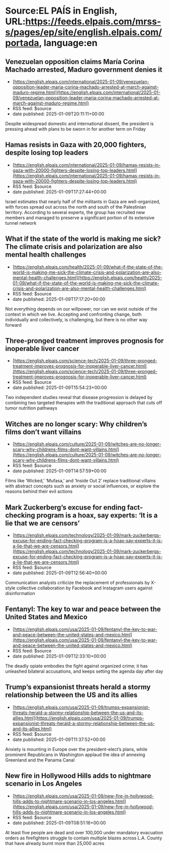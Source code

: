 # Source:EL PAÍS in English, URL:https://feeds.elpais.com/mrss-s/pages/ep/site/english.elpais.com/portada, language:en

## Venezuelan opposition claims María Corina Machado arrested, Maduro government denies it
 - [https://english.elpais.com/international/2025-01-09/venezuelan-opposition-leader-maria-corina-machado-arrested-at-march-against-maduro-regime.html](https://english.elpais.com/international/2025-01-09/venezuelan-opposition-leader-maria-corina-machado-arrested-at-march-against-maduro-regime.html)
 - RSS feed: $source
 - date published: 2025-01-09T20:11:11+00:00

Despite widespread domestic and international dissent, the president is pressing ahead with plans to be sworn in for another term on Friday

## Hamas resists in Gaza with 20,000 fighters, despite losing top leaders
 - [https://english.elpais.com/international/2025-01-09/hamas-resists-in-gaza-with-20000-fighters-despite-losing-top-leaders.html](https://english.elpais.com/international/2025-01-09/hamas-resists-in-gaza-with-20000-fighters-despite-losing-top-leaders.html)
 - RSS feed: $source
 - date published: 2025-01-09T17:27:44+00:00

Israel estimates that nearly half of the militants in Gaza are well-organized, with forces spread out across the north and south of the Palestinian territory. According to several experts, the group has recruited new members and managed to preserve a significant portion of its extensive tunnel network

## What if the state of the world is making me sick? The climate crisis and polarization are also mental health challenges
 - [https://english.elpais.com/health/2025-01-09/what-if-the-state-of-the-world-is-making-me-sick-the-climate-crisis-and-polarization-are-also-mental-health-challenges.html](https://english.elpais.com/health/2025-01-09/what-if-the-state-of-the-world-is-making-me-sick-the-climate-crisis-and-polarization-are-also-mental-health-challenges.html)
 - RSS feed: $source
 - date published: 2025-01-09T17:17:20+00:00

Not everything depends on our willpower, nor can we exist outside of the context in which we live. Accepting and confronting change, both individually and collectively, is challenging, but there is no other way forward

## Three-pronged treatment improves prognosis for inoperable liver cancer
 - [https://english.elpais.com/science-tech/2025-01-09/three-pronged-treatment-improves-prognosis-for-inoperable-liver-cancer.html](https://english.elpais.com/science-tech/2025-01-09/three-pronged-treatment-improves-prognosis-for-inoperable-liver-cancer.html)
 - RSS feed: $source
 - date published: 2025-01-09T15:54:23+00:00

Two independent studies reveal that disease progression is delayed by combining two targeted therapies with the traditional approach that cuts off tumor nutrition pathways

## Witches are no longer scary: Why children’s films don’t want villains
 - [https://english.elpais.com/culture/2025-01-09/witches-are-no-longer-scary-why-childrens-films-dont-want-villains.html](https://english.elpais.com/culture/2025-01-09/witches-are-no-longer-scary-why-childrens-films-dont-want-villains.html)
 - RSS feed: $source
 - date published: 2025-01-09T14:57:59+00:00

Films like ‘Wicked,’ ‘Mufasa,’ and ‘Inside Out 2′ replace traditional villains with abstract concepts such as anxiety or social influences, or explore the reasons behind their evil actions

## Mark Zuckerberg’s excuse for ending fact-checking program is a hoax, say experts: ‘It is a lie that we are censors’
 - [https://english.elpais.com/technology/2025-01-09/mark-zuckerbergs-excuse-for-ending-fact-checking-program-is-a-hoax-say-experts-it-is-a-lie-that-we-are-censors.html](https://english.elpais.com/technology/2025-01-09/mark-zuckerbergs-excuse-for-ending-fact-checking-program-is-a-hoax-say-experts-it-is-a-lie-that-we-are-censors.html)
 - RSS feed: $source
 - date published: 2025-01-09T12:56:40+00:00

Communication analysts criticize the replacement of professionals by X-style collective collaboration by Facebook and Instagram users against disinformation

## Fentanyl: The key to war and peace between the United States and Mexico
 - [https://english.elpais.com/usa/2025-01-09/fentanyl-the-key-to-war-and-peace-between-the-united-states-and-mexico.html](https://english.elpais.com/usa/2025-01-09/fentanyl-the-key-to-war-and-peace-between-the-united-states-and-mexico.html)
 - RSS feed: $source
 - date published: 2025-01-09T12:33:10+00:00

The deadly opiate embodies the fight against organized crime; it has unleashed bilateral accusations, and keeps setting the agenda day after day

## Trump’s expansionist threats herald a stormy relationship between the US and its allies
 - [https://english.elpais.com/usa/2025-01-09/trumps-expansionist-threats-herald-a-stormy-relationship-between-the-us-and-its-allies.html](https://english.elpais.com/usa/2025-01-09/trumps-expansionist-threats-herald-a-stormy-relationship-between-the-us-and-its-allies.html)
 - RSS feed: $source
 - date published: 2025-01-09T11:37:52+00:00

Anxiety is mounting in Europe over the president-elect’s plans, while prominent Republicans in Washington applaud the idea of annexing Greenland and the Panama Canal

## New fire in Hollywood Hills adds to nightmare scenario in Los Angeles
 - [https://english.elpais.com/usa/2025-01-09/new-fire-in-hollywood-hills-adds-to-nightmare-scenario-in-los-angeles.html](https://english.elpais.com/usa/2025-01-09/new-fire-in-hollywood-hills-adds-to-nightmare-scenario-in-los-angeles.html)
 - RSS feed: $source
 - date published: 2025-01-09T08:51:16+00:00

At least five people are dead and over 100,000 under mandatory evacuation orders as firefighters struggle to contain multiple blazes across L.A. County that have already burnt more than 25,000 acres

